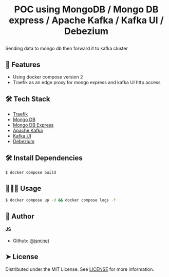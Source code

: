 
# <p align="center">POC using MongoDB / Mongo DB express / Apache Kafka / Kafka UI / Debezium</p>
  
Sending data to mongo db then forward it to kafka cluster
    
## 🧐 Features    
- Using docker compose version 2
- Traefik as an edge proxy for mongo express and kafka UI http access
        
## 🛠️ Tech Stack
- [Traefik](https://doc.traefik.io/traefik/)
- [Mongo DB](https://www.mongodb.com/)
- [Mongo DB Express](https://github.com/mongo-express/mongo-express)
- [Apache Kafka](https://kafka.apache.org/)
- [Kafka UI](https://github.com/provectus/kafka-ui)
- [Debezium](https://debezium.io/)
    
## 🛠️ Install Dependencies    
```bash
$ docker compose build
```
        
## 🧑🏻‍💻 Usage
```Bash
$ docker compose up -d && docker compose logs -f
```
        
## 🙇 Author
#### JS
- Github: [@jsminet](https://github.com/jsminet)
        
## ➤ License
Distributed under the MIT License. See [LICENSE](LICENSE) for more information.
        